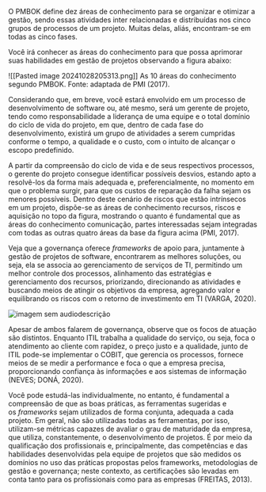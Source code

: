 O PMBOK define dez áreas de conhecimento para se organizar e otimizar a gestão, sendo essas atividades inter relacionadas e distribuídas nos cinco grupos de processos de um projeto. Muitas delas, aliás, encontram-se em todas as cinco fases. 

Você irá conhecer as áreas do conhecimento para que possa aprimorar suas habilidades em gestão de projetos observando a figura abaixo:

![[Pasted image 20241028205313.png]]
As 10 áreas do conhecimento segundo PMBOK. Fonte: adaptada de PMI (2017).

Considerando que, em breve, você estará envolvido em um processo de desenvolvimento de software ou, até mesmo, será um gerente de projeto, tendo como responsabilidade a liderança de uma equipe e o total domínio do ciclo de vida do projeto, em que, dentro de cada fase do desenvolvimento, existirá um grupo de atividades a serem cumpridas conforme o tempo, a qualidade e o custo, com o intuito de alcançar o escopo predefinido. 

A partir da compreensão do ciclo de vida e de seus respectivos processos, o gerente do projeto consegue identificar possíveis desvios, estando apto a resolvê-los da forma mais adequada e, preferencialmente, no momento em que o problema surgir, para que os custos de reparação da falha sejam os menores possíveis. Dentro deste cenário de riscos que estão intrínsecos em um projeto, dispõe-se as áreas de conhecimento recursos, riscos e aquisição no topo da figura, mostrando o quanto é fundamental que as áreas do conhecimento comunicação, partes interessadas sejam integradas com todas as outras quatro áreas da base da figura acima (PMI, 2017).

Veja que a governança oferece _frameworks_ de apoio para, juntamente à gestão de projetos de software, encontrarem as melhores soluções, ou seja, ela se associa ao gerenciamento de serviços de TI, permitindo um melhor controle dos processos, alinhamento das estratégias e gerenciamento dos recursos, priorizando, direcionando as atividades e buscando meios de atingir os objetivos da empresa, agregando valor e equilibrando os riscos com o retorno de investimento em TI (VARGA, 2020).

![imagem sem audiodescrição](https://ampli-images.s3.amazonaws.com/production/661713e3-2058-4f36-a00c-a189ab1ee9b5/original)

Apesar de ambos falarem de governança, observe que os focos de atuação são distintos. Enquanto ITIL trabalha a qualidade do serviço, ou seja, foca o atendimento ao cliente com rapidez, o preço justo e a qualidade, junto de ITIL pode-se implementar o COBIT, que gerencia os processos, fornece meios de se medir a performance e foca o que a empresa precisa, proporcionando confiança às informações e aos sistemas de informação (NEVES; DONÁ, 2020).

Você pode estudá-las individualmente, no entanto, é fundamental a compreensão de que as boas práticas, as ferramentas sugeridas e os _frameworks_ sejam utilizados de forma conjunta, adequada a cada projeto. Em geral, não são utilizadas todas as ferramentas, por isso, utilizam-se métricas capazes de avaliar o grau de maturidade da empresa, que utiliza, constantemente, o desenvolvimento de projetos. É por meio da qualificação dos profissionais e, principalmente, das competências e das habilidades desenvolvidas pela equipe de projetos que são medidos os domínios no uso das práticas propostas pelos frameworks, metodologias de gestão e governança; neste contexto, as certificações são levadas em conta tanto para os profissionais como para as empresas (FREITAS, 2013).